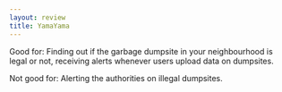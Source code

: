 ```yaml
---
layout: review
title: YamaYama
---
```


Good for: Finding out if the garbage dumpsite in your neighbourhood is legal or not, receiving alerts whenever users upload data on dumpsites.

Not good for: Alerting the authorities on illegal dumpsites.
